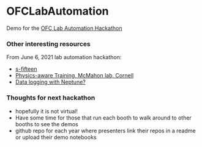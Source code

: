 # OFCLabAutomation
Demo for the [OFC Lab Automation Hackathon](https://www.ofcconference.org/en-us/home/program-speakers/special-events/lab-automation-hackathon/)

### Other interesting resources

From June 6, 2021 lab automation hackathon:

- [s-fifteen](https://github.com/s-fifteen-instruments/pyS15)
- [Physics-aware Training, McMahon lab, Cornell](https://github.com/mcmahon-lab/Physics-Aware-Training)
- [Data logging with Neptune?](https://neptune.ai/)

### Thoughts for next hackathon

- hopefully it is not virtual!
- Have some time for those that run each booth to walk around to other booths to see the demos
- github repo for each year where presenters link their repos in a readme or upload their demo notebooks
